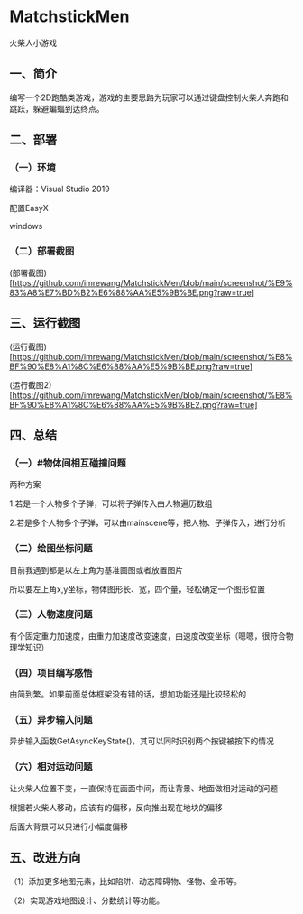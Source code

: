 # MatchstickMen
火柴人小游戏

## 一、简介

编写一个2D跑酷类游戏，游戏的主要思路为玩家可以通过键盘控制火柴人奔跑和跳跃，躲避蝙蝠到达终点。

## 二、部署

### （一）环境

编译器：Visual Studio 2019

配置EasyX

windows

### （二）部署截图

(部署截图)[https://github.com/imrewang/MatchstickMen/blob/main/screenshot/%E9%83%A8%E7%BD%B2%E6%88%AA%E5%9B%BE.png?raw=true]

## 三、运行截图

(运行截图)[https://github.com/imrewang/MatchstickMen/blob/main/screenshot/%E8%BF%90%E8%A1%8C%E6%88%AA%E5%9B%BE.png?raw=true]

(运行截图2)[https://github.com/imrewang/MatchstickMen/blob/main/screenshot/%E8%BF%90%E8%A1%8C%E6%88%AA%E5%9B%BE2.png?raw=true]

## 四、总结

### （一）#物体间相互碰撞问题

两种方案

1.若是一个人物多个子弹，可以将子弹传入由人物遍历数组

2.若是多个人物多个子弹，可以由mainscene等，把人物、子弹传入，进行分析

### （二）绘图坐标问题

目前我遇到都是以左上角为基准画图或者放置图片

所以要左上角x,y坐标，物体图形长、宽，四个量，轻松确定一个图形位置

### （三）人物速度问题

有个固定重力加速度，由重力加速度改变速度，由速度改变坐标（嗯嗯，很符合物理学知识）

### （四）项目编写感悟

由简到繁。如果前面总体框架没有错的话，想加功能还是比较轻松的

### （五）异步输入问题

异步输入函数GetAsyncKeyState()，其可以同时识别两个按键被按下的情况

### （六）相对运动问题

让火柴人位置不变，一直保持在画面中间，而让背景、地面做相对运动的问题

根据若火柴人移动，应该有的偏移，反向推出现在地块的偏移

后面大背景可以只进行小幅度偏移

## 五、改进方向

（1）添加更多地图元素，比如陷阱、动态障碍物、怪物、金币等。

（2）实现游戏地图设计、分数统计等功能。
